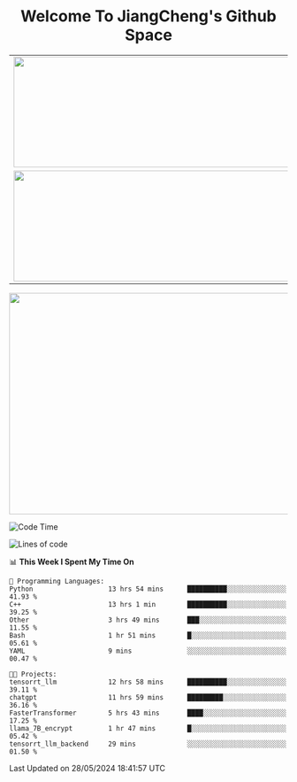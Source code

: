 <h1 align="center">Welcome To JiangCheng's Github Space</h1>

<table align="center" frame="void" rules="none" >
  <tr>
    <td>
      <div align="center"> <img height="200px" width="500px"  src="https://github-readme-stats.vercel.app/api?username=thisjiang&hide_title=true&hide_border=true&layout=compact&show_icons=trueline_height=21&text_color=000&icon_color=000&bg_color=0,ea6161,ffc64d,fffc4d,52fa5a&theme=graywhite" /> </div>
    </td>
    <td>
      <div align="center"> <img height="200px" width="500px" src="https://github-readme-stats.vercel.app/api/top-langs/?username=thisjiang&hide_title=true&hide_border=true&layout=compact&langs_count=6&text_color=000&icon_color=fff&bg_color=0,52fa5a,4dfcff,c64dff&theme=graywhite" /> </div>
    </td>
  </tr>
  <tr>
    <td>
      <div align="center"> <img height="200px" width="500px" src="https://github-readme-streak-stats.herokuapp.com/?user=thisjiang&hide_title=true&hide_border=true&layout=compact&langs_count=6" /> </div>
    </td>
    <td>
      <div align="center"> 
      <a href="https://github.com/" target="_blank"><img style="margin: 10px" src="https://profilinator.rishav.dev/skills-assets/git-scm-icon.svg" alt="Git" height="50" /></a>  
      <a href="https://www.linux.org/" target="_blank"><img style="margin: 10px" src="https://profilinator.rishav.dev/skills-assets/linux-original.svg" alt="Linux" height="50" /></a>  
      <a href="https://www.gnu.org/software/bash/" target="_blank"><img style="margin: 10px" src="https://profilinator.rishav.dev/skills-assets/gnu_bash-icon.svg" alt="Bash" height="50" /></a>  
      </div>
    </td>
  </tr>
</table>

<div align="center"> <img height="400px" width="1000px" src="https://github-readme-activity-graph.cyclic.app/graph?username=thisjiang&theme=react&hide_title=true&hide_border=true&layout=compact&langs_count=6" /> </div></td>

<!--START_SECTION:waka-->
![Code Time](http://img.shields.io/badge/Code%20Time-1%2C294%20hrs%2029%20mins-blue)

![Lines of code](https://img.shields.io/badge/From%20Hello%20World%20I%27ve%20Written-638.7%20thousand%20lines%20of%20code-blue)

📊 **This Week I Spent My Time On** 

```text
💬 Programming Languages: 
Python                   13 hrs 54 mins      ██████████░░░░░░░░░░░░░░░   41.93 % 
C++                      13 hrs 1 min        ██████████░░░░░░░░░░░░░░░   39.25 % 
Other                    3 hrs 49 mins       ███░░░░░░░░░░░░░░░░░░░░░░   11.55 % 
Bash                     1 hr 51 mins        █░░░░░░░░░░░░░░░░░░░░░░░░   05.61 % 
YAML                     9 mins              ░░░░░░░░░░░░░░░░░░░░░░░░░   00.47 % 

🐱‍💻 Projects: 
tensorrt_llm             12 hrs 58 mins      ██████████░░░░░░░░░░░░░░░   39.11 % 
chatgpt                  11 hrs 59 mins      █████████░░░░░░░░░░░░░░░░   36.16 % 
FasterTransformer        5 hrs 43 mins       ████░░░░░░░░░░░░░░░░░░░░░   17.25 % 
llama_7B_encrypt         1 hr 47 mins        █░░░░░░░░░░░░░░░░░░░░░░░░   05.42 % 
tensorrt_llm_backend     29 mins             ░░░░░░░░░░░░░░░░░░░░░░░░░   01.50 % 
```


 Last Updated on 28/05/2024 18:41:57 UTC
<!--END_SECTION:waka-->
